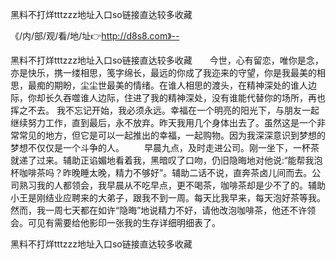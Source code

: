 黑料不打烊tttzzz地址入口so链接直达较多收藏

《/内/部/观/看/地/址👉http://d8s8.com》--

黑料不打烊tttzzz地址入口so链接直达较多收藏　　今世，心有留恋，唯你是念，亦是快乐，携一缕相思，笺字绵长，最远的你成了我迩来的守望，你是我最美的相思，最痴的期盼，尘尘世最美的情绪。在谁人相思的渡头，在精神深处的谁人边际，你却长久吞噬谁人边际，住进了我的精神深处，没有谁能代替你的场所，再也挥之不去。
我不忘记开始，我必须永远。幸福在一个明亮的阳光下，与朋友一起继续努力工作，直到最后，永不放弃。昨天我用几个身体出去了。虽然这是一个非常常见的地方，但它是可以一起推出的幸福，一起购物。因为我深深意识到梦想的梦想不仅仅是一个斗争的人。
　　早晨九点，及时走进公司。刚一坐下，一杯茶就递了过来。辅助正谄媚地看着我，黑暗叹了口吻，仍旧隐晦地对他说:“能帮我泡杯咖啡茶吗？昨晚睡太晚，精力不够好”。辅助二话不说，直奔茶卤儿间而去。公司熟习我的人都领会，我早晨从不吃早点，更不喝茶，咖啡茶却是少不了的。辅助小王是刚结业应聘来的大弟子，跟我不到一周。每天比我早来，每天泡好茶等我。然而，我一周七天都在如许“隐晦”地说精力不好，请他改泡咖啡茶，他还不许领会。可见有需要给他影印一张我的生存详细明细表了。





黑料不打烊tttzzz地址入口so链接直达较多收藏
